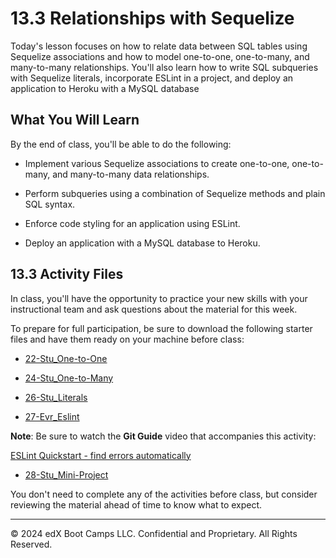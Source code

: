 # 13.3 Relationships with Sequelize
Today's lesson focuses on how to relate data between SQL tables using Sequelize associations and how to model one-to-one, one-to-many, and many-to-many relationships. You'll also learn how to write SQL subqueries with Sequelize literals, incorporate ESLint in a project, and deploy an application to Heroku with a MySQL database

## What You Will Learn
By the end of class, you'll be able to do the following:

* Implement various Sequelize associations to create one-to-one, one-to-many, and many-to-many data relationships.

* Perform subqueries using a combination of Sequelize methods and plain SQL syntax.

* Enforce code styling for an application using ESLint.

* Deploy an application with a MySQL database to Heroku.

## 13.3 Activity Files
In class, you'll have the opportunity to practice your new skills with your instructional team and ask questions about the material for this week.

To prepare for full participation, be sure to download the following starter files and have them ready on your machine before class:

* [22-Stu_One-to-One](https://static.fullstack-bootcamp.com/lesson-files/13-ORM/22-Stu_One-to-One.zip)

* [24-Stu_One-to-Many](https://static.fullstack-bootcamp.com/lesson-files/13-ORM/24-Stu_One-to-Many.zip)

* [26-Stu_Literals](https://static.fullstack-bootcamp.com/lesson-files/13-ORM/26-Stu_Literals.zip)

* [27-Evr_Eslint](https://static.fullstack-bootcamp.com/lesson-files/13-ORM/27-Evr_Eslint.zip)

**Note**: Be sure to watch the **Git Guide** video that accompanies this activity:

[ESLint Quickstart - find errors automatically](https://www.youtube.com/watch?v=qhuFviJn-es)

* [28-Stu_Mini-Project](https://static.fullstack-bootcamp.com/lesson-files/13-ORM/28-Stu_Mini-Project.zip)

You don't need to complete any of the activities before class, but consider reviewing the material ahead of time to know what to expect.

---
© 2024 edX Boot Camps LLC. Confidential and Proprietary. All Rights Reserved.